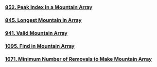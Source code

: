 ### [852. Peak Index in a Mountain Array](https://leetcode.com/problems/peak-index-in-a-mountain-array/)
### [845. Longest Mountain in Array](https://leetcode.com/problems/longest-mountain-in-array/)
### [941. Valid Mountain Array](https://leetcode.com/problems/valid-mountain-array/)
### [1095. Find in Mountain Array](https://leetcode.com/problems/find-in-mountain-array/)
### [1671. Minimum Number of Removals to Make Mountain Array](https://leetcode.com/problems/minimum-number-of-removals-to-make-mountain-array/)